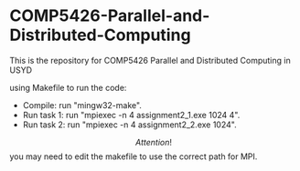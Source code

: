 # COMP5426-Parallel-and-Distributed-Computing
This is the repository for COMP5426 Parallel and Distributed Computing in USYD

using Makefile to run the code:
- Compile: run "mingw32-make".
- Run task 1: run "mpiexec -n 4 assignment2\_1.exe 1024 4".
- Run task 2: run "mpiexec -n 4 assignment2\_2.exe 1024".

$$Attention!$$ you may need to edit the makefile to use the correct path for MPI.
